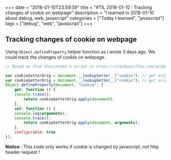 +++
date = "2018-01-10T23:59:59"
title = "#TIL 2018-01-10 : Tracking changes of cookie on webpage"
description = "I learned in 2018-01-10 about debug, web, javascript"
categories = ["Today I learned", "javascript"]
tags = ["debug", "web", "javascript"]
+++



## Tracking changes of cookie on webpage

Using `Object.defineProperty` helper function as I wrote 3 days ago. We could track the changes of cookie on webpage.

```js
// Based on Vlad Shevchenko's script at https://stackoverflow.com/a/36826049

var cookieSetterOrig = document.__lookupSetter__("cookie"); // get origin setter function
var cookieGetterOrig = document.__lookupGetter__("cookie"); // get origin getter function
Object.defineProperty(document, "cookie", {
    get: function () {
	console.trace();
        return cookieGetterOrig.apply(document);
    },
    set: function () {
	console.log(arguments);
	console.trace();
        return cookieSetterOrig.apply(document, arguments);
    },
    configurable: true
});
```

**Notice** : This code only works if cookie is changed by javascript, not http header request !
